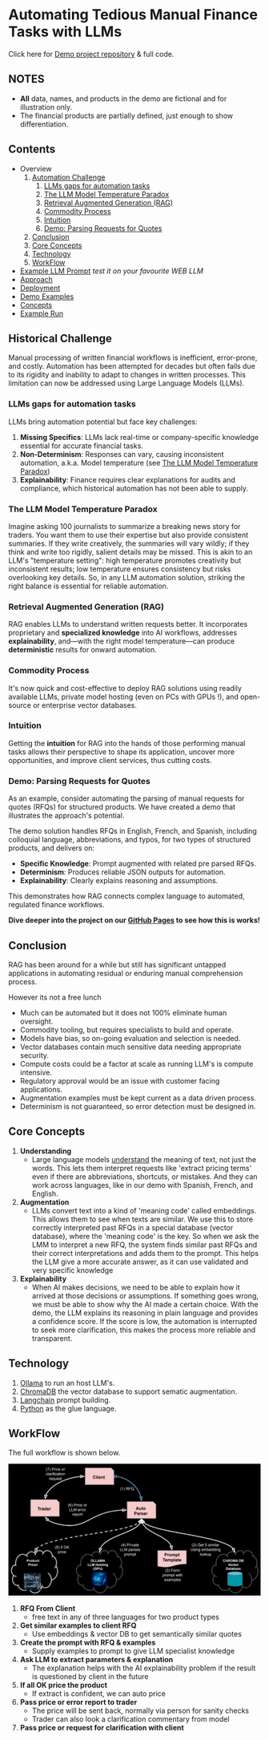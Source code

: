 # Automating Tedious Manual Finance Tasks with LLMs

Click here for [Demo project repository](https://github.com/parrisma/rfq-rag/) & full code.

## NOTES

* **All** data, names, and products in the demo are fictional and for illustration only.
* The financial products are partially defined, just enough to show differentiation.

## Contents

* Overview
    1. [Automation Challenge](#historical-challenge)
        1. [LLMs gaps for automation tasks](#llms-gaps-for-automation-tasks)
        1. [The LLM Model Temperature Paradox](#the-llm-model-temperature-paradox)
        1. [Retrieval Augmented Generation (RAG)](#retrieval-augmented-generation-rag)
        1. [Commodity Process](#commodity-process)
        1. [Intuition](#intuition)
        1. [Demo: Parsing Requests for Quotes](#demo-parsing-requests-for-quotes)
    1. [Conclusion](#conclusion)
    1. [Core Concepts](#core-concepts)
    1. [Technology](#technology)
    1. [WorkFlow](#workflow)
* [Example LLM Prompt](./main/rfq-prompt-with-examples.html) _test it on your favourite WEB LLM_
* [Approach](./main)
* [Deployment](./deployment)
* [Demo Examples](./demo)
* [Concepts](./concept.md)
* [Example Run](./main/run.html)

## Historical Challenge

Manual processing of written financial workflows is inefficient, error-prone, and costly. Automation has been attempted for decades but often fails due to its rigidity and inability to adapt to changes in written processes. This limitation can now be addressed using Large Language Models (LLMs).

### LLMs gaps for automation tasks

LLMs bring automation potential but face key challenges:

1. **Missing Specifics**: LLMs lack real-time or company-specific knowledge essential for accurate financial tasks.
1. **Non-Determinism**: Responses can vary, causing inconsistent automation, a.k.a. Model temperature (see [The LLM Model Temperature Paradox](#the-llm-model-temperature-paradox))
1. **Explainability**: Finance requires clear explanations for audits and compliance, which historical automation has not been able to supply.

### The LLM Model Temperature Paradox

Imagine asking 100 journalists to summarize a breaking news story for traders. You want them to use their expertise but also provide consistent summaries. If they write creatively, the summaries will vary wildly; if they think and write too rigidly, salient details may be missed. This is akin to an LLM's "temperature setting": high temperature promotes creativity but inconsistent results; low temperature ensures consistency but risks overlooking key details. So, in any LLM automation solution, striking the right balance is essential for reliable automation.

### Retrieval Augmented Generation (RAG)

RAG enables LLMs to understand written requests better. It incorporates proprietary and **specialized knowledge** into AI workflows, addresses **explainability**, and—with the right model temperature—can produce **deterministic** results for onward automation.

### Commodity Process

It's now quick and cost-effective to deploy RAG solutions using readily available LLMs, private model hosting (even on PCs with GPUs !), and open-source or enterprise vector databases.

### Intuition

Getting the **intuition** for RAG into the hands of those performing manual tasks allows their perspective to shape its application, uncover more opportunities, and improve client services, thus cutting costs.

### Demo: Parsing Requests for Quotes

As an example, consider automating the parsing of manual requests for quotes (RFQs) for structured products. We have created a demo that illustrates the approach's potential.

The demo solution handles RFQs in English, French, and Spanish, including colloquial language, abbreviations, and typos, for two types of structured products, and delivers on:

* **Specific Knowledge**: Prompt augmented with related pre parsed RFQs.
* **Determinism**: Produces reliable JSON outputs for automation.
* **Explainability**: Clearly explains reasoning and assumptions.

This demonstrates how RAG connects complex language to automated, regulated finance workflows.

**Dive deeper into the project on our [GitHub Pages](https://parrisma.github.io/rfq-rag/) to see how this is works!**

## Conclusion

RAG has been around for a while but still has significant untapped applications in automating residual or enduring manual comprehension process.

However its not a free lunch

* Much can be automated but it does not 100% eliminate human oversight.
* Commodity tooling, but requires specialists to build and operate.
* Models have bias, so on-going evaluation and selection is needed.
* Vector databases contain much sensitive data needing appropriate security.
* Compute costs could be a factor at scale as running LLM's is compute intensive.
* Regulatory approval would be an issue with customer facing applications.
* Augmentation examples must be kept current as a data driven process.
* Determinism is not guaranteed, so error detection must be designed in.

## Core Concepts

1. **Understanding**
    * Large language models [understand](./main/rfq-prompt-with-examples.html#rules) the meaning of text, not just the words. This lets them interpret requests like 'extract pricing terms' even if there are abbreviations, shortcuts, or mistakes. And they can work across languages, like in our demo with Spanish, French, and English.
1. **Augmentation**
    * LLMs convert text into a kind of 'meaning code' called embeddings. This allows them to see when texts are similar. We use this to store correctly interpreted past RFQs in a special database (vector database), where the 'meaning code' is the key. So when we ask the LMM to interpret a new RFQ, the system finds similar past RFQs and their correct interpretations and adds them to the prompt. This helps the LLM give a more accurate answer, as it can use validated and very specific knowledge
1. **Explainability**
    * When AI makes decisions, we need to be able to explain how it arrived at those decisions or assumptions. If something goes wrong, we must be able to show why the AI made a certain choice. With the demo, the LLM explains its reasoning in plain language and provides a confidence score. If the score is low, the automation is interrupted to seek more clarification, this makes the process more reliable and transparent.

## Technology

1. [Ollama](https://ollama.com/) to run an host LLM's.
1. [ChromaDB](https://www.trychroma.com/) the vector database to support sematic augmentation.
1. [Langchain](https://www.google.com/search?q=https://python.langchain.com/docs/get_started/introduction.html) prompt building.
1. [Python](https://www.python.org/) as the glue language.

## WorkFlow

The full workflow is shown below.

![Workflow](./main/rag-full-flow.png)

1. **RFQ From Client**
    * free text in any of three languages for two product types
1. **Get similar examples to client RFQ**
    * Use embeddings & vector DB to get semantically similar quotes
1. **Create the prompt with RFQ & examples**
    * Supply examples to prompt to give LLM specialist knowledge
1. **Ask LLM to extract parameters & explanation**
    * The explanation helps with the AI explainability problem if the result is questioned by client in the future
1. **If all OK price the product**
    * If extract is confident, we can auto price
1. **Pass price or error report to trader**
    * The price will be sent back, normally via person for sanity checks
    * Trader can also look a clarification commentary from model
1. **Pass price or request for clarification with client**
